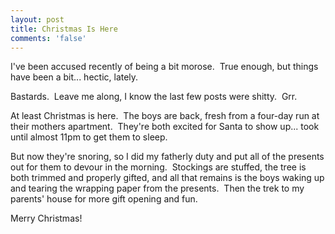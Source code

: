 ```yaml
---
layout: post
title: Christmas Is Here
comments: 'false'
---
```

I've been accused recently of being a bit morose.  True enough, but things have been a bit... hectic, lately.

Bastards.  Leave me along, I know the last few posts were shitty.  Grr.

At least Christmas is here.  The boys are back, fresh from a four-day run at their mothers apartment.  They're both excited for Santa to show up... took until almost 11pm to get them to sleep.

But now they're snoring, so I did my fatherly duty and put all of the presents out for them to devour in the morning.  Stockings are stuffed, the tree is both trimmed and properly gifted, and all that remains is the boys waking up and tearing the wrapping paper from the presents.  Then the trek to my parents' house for more gift opening and fun.

Merry Christmas!
